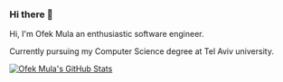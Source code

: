 ### Hi there 👋

Hi, I'm Ofek Mula an enthusiastic software engineer.

Currently pursuing my Computer Science degree at Tel Aviv university.

<a href="https://github.com/OfekMula/ofekMula">
  <img align="center" src="https://github-readme-stats.vercel.app/api?username=ofekMula&show_icons=true&line_height=27&count_private=true&title_color=ffffff&text_color=c9cacc&icon_color=2bbc8a&bg_color=1d1f21" alt="Ofek Mula's GitHub Stats" />
</a>

<script src="https://embed.github.com/view/3d/ofekMula/ofekMula/master/ofekmula-2020.stl"></script>

<!--
**ofekMula/ofekMula** is a ✨ _special_ ✨ repository because its `README.md` (this file) appears on your GitHub profile.


